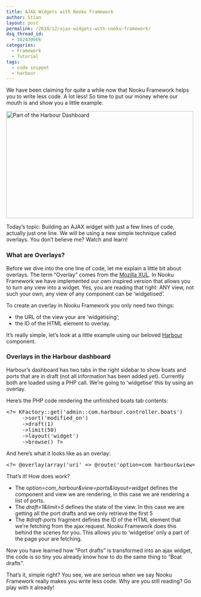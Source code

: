 ```yaml
---
title: AJAX Widgets with Nooku Framework
author: Stian
layout: post
permalink: /2010/12/ajax-widgets-with-nooku-framework/
dsq_thread_id:
  - 182430666
categories:
  - Framework
  - Tutorial
tags:
  - code snippet
  - harbour
---
```

We have been claiming for quite a while now that Nooku Framework helps you to write less code. A lot less! So time to put our money where our mouth is and show you a little example.

[<img src="http://farm6.static.flickr.com/5010/5221979616_c96473e5fa.jpg" alt="Part of the Harbour Dashboard" width="500" height="286" />][1]

Today&#8217;s topic: Building an AJAX widget with just a few lines of code, actually just one line. We will be using a new simple technique called overlays. You don’t believe me? Watch and learn!  
<!--more-->

### What are Overlays?

Before we dive into the one line of code, let me explain a little bit about overlays. The term “Overlay” comes from the [Mozilla XUL][2]. In Nooku Framework we have implemented our own inspired version that allows you to turn any view into a widget. Yes, you are reading that right: ANY view, not such your own, any view of any component can be &#8216;widgetised&#8217;.

To create an overlay in Nooku Framework you only need two things:

*   the URL of the view your are &#8216;widgetising&#8217;;
*   the ID of the HTML element to overlay.

It’s really simple, let&#8217;s look at a little example using our beloved [Harbour][3] component.

### Overlays in the Harbour dashboard

Harbour’s dashboard has two tabs in the right sidebar to show boats and ports that are in draft (not all information has been added yet). Currently both are loaded using a PHP call. We’re going to &#8216;widgetise&#8217; this by using an overlay.

Here’s the PHP code rendering the unfinished boats tab contents:

<pre name="code" class="php:nocontrols">&lt;?= KFactory::get('admin::com.harbour.controller.boats')
     -&gt;sort('modified_on')
     -&gt;draft(1)
     -&gt;limit(50)
     -&gt;layout('widget')
     -&gt;browse() ?&gt;</pre>

And here’s what it looks like as an overlay:

<pre name="code" class="php:nocontrols">&lt;?= @overlay(array('uri' =&gt; @route('option=com_harbour&view=ports&layout=widget&draft=1&limit=5#draft-ports'))) ?&gt;</pre>

That&#8217;s it! How does work?

*   The o*ption=com_harbour&view=ports&layout=widget* defines the component and view we are rendering, in this case we are rendering a list of ports.
*   The *draft=1&limit=5* defines the state of the view. In this case we are getting all the port drafts and we only retrieve the first 5
*   The *#draft-ports* fragment defines the ID of the HTML element that we’re fetching from the ajax request. Nooku Framework does this behind the scenes for you. This allows you to &#8216;widgetise&#8217; only a part of the page your are fetching.

Now you have learned how “Port drafts” is transformed into an ajax widget, the code is so tiny you already know how to do the same thing to “Boat drafts”.

That’s it, simple right? You see, we are serious when we say Nooku Framework really makes you write less code. Why are you still reading? Go play with it already!

 [1]: http://www.flickr.com/photos/nooku/5221979616/ "Part of the Harbour Dashboard by Nooku, on Flickr"
 [2]: https://developer.mozilla.org/en/xul_overlays
 [3]: http://www.assembla.com/wiki/show/nooku-examples/com_harbour